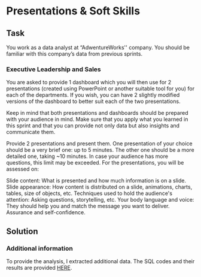 # Presentations & Soft Skills
## Task
You work as a data analyst at “AdwentureWorks'' company. You should be familiar with this company’s data from previous sprints. 

### Executive Leadership and Sales

You are asked to provide 1 dashboard which you will then use for 2 presentations (created using PowerPoint or another suitable tool for you) for each of the departments. If you wish, you can have 2 slightly modified versions of the dashboard to better suit each of the two presentations.

Keep in mind that both presentations and dashboards should be prepared with your audience in mind. Make sure that you apply what you learned in this sprint and that you can provide not only data but also insights and communicate them.

Provide 2 presentations and present them. One presentation of your choice should be a very brief one: up to 5 minutes. The other one should be a more detailed one, taking ~10 minutes. In case your audience has more questions, this limit may be exceeded. For the presentations, you will be assessed on:

Slide content: What is presented and how much information is on a slide.
Slide appearance: How content is distributed on a slide, animations, charts, tables, size of objects, etc.
Techniques used to hold the audience's attention: Asking questions, storytelling, etc.
Your body language and voice: They should help you and match the message you want to deliver.
Assurance and self-confidence.

## Solution
### Additional information
To provide the analysis, I extracted additional data. The SQL codes and their results are provided [HERE](https://docs.google.com/spreadsheets/d/113ZUbRJLcGSCO4zZSBTUo-M46T_tAruQEMcLfMxZjB4/edit?usp=sharing).